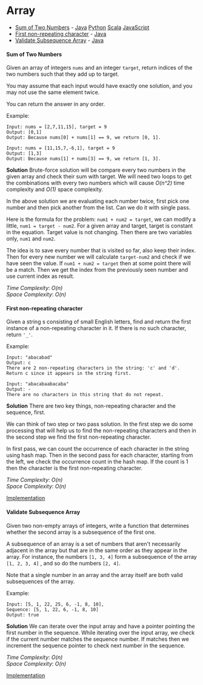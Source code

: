 # Array

- [Sum of Two Numbers](#sum-of-two-numbers) - [Java](./SumOfTwo.java) [Python](../../../python/TwoSumLE.py) [Scala](../../../scala/src/com/ds/scala/practice/TwoSumLE.scala) [JavaScript](../../../javascript/two_sum.js)
- [First non-repeating character](#first-non-repeating-character) - [Java](./FirstNonRepeatingCharacter.java)
- [Validate Subsequence Array](#validate-subsequence-array) - [Java](./ValidSubsequence.java)

#### Sum of Two Numbers
Given an array of integers `nums` and an integer `target`, return indices of the two numbers such that they add up to target.

You may assume that each input would have exactly one solution, and you may not use the same element twice.

You can return the answer in any order.

Example: 
```
Input: nums = [2,7,11,15], target = 9
Output: [0,1]
Output: Because nums[0] + nums[1] == 9, we return [0, 1].

Input: nums = [11,15,7,-6,1], target = 9
Output: [1,3]
Output: Because nums[1] + nums[3] == 9, we return [1, 3].
```

**Solution**
Brute-force solution will be compare every two numbers in the given array and check their 
sum with target. We will need two loops to get the combinations with every two numbers which
will cause *O(n^2)* time complexity and *O(1)* space complexity.

In the above solution we are evaluating each number twice, first pick one number and then pick 
another from the list. Can we do it with single pass.

Here is the formula for the problem: `num1 + num2 = target`, we can modify a little, `num1 = target - num2`.
For a given array  and target, target is constant in the equation. Target value is not changing. Then 
there are two variables only, `num1` and `num2`. 

The idea is to save every number that is visited so far, also keep their index. Then for every new number 
 we will calculate `target-num2` and check if we have seen the value. If  `num1 + num2 = target` then
 at some point there will be a match. Then we get the index from the previously seen number and 
 use current index as result.

*Time Complexity*: *O(n)*\
*Space Complexity*: *O(n)* 

#### First non-repeating character
Given a string s consisting of small English letters, find and return the first instance of a non-repeating character in it. 
If there is no such character, return `'_'`.

Example: 
```
Input: "abacabad"
Output: c
There are 2 non-repeating characters in the string: 'c' and 'd'. 
Return c since it appears in the string first.

Input: "abacabaabacaba"
Output: -
There are no characters in this string that do not repeat.
```

**Solution**
There are two key things, non-repeating character and the sequence, first.

We can think of two step or two pass solution. In the first step we do some processing that
will help us to find the non-repeating characters and then in the second step we find the first
non-repeating character.

In first pass, we can count the occurrence of each character in the string using hash map. Then 
in the second pass for each character, starting from the left, we check the occurrence count in the 
hash map. If the count is 1 then the character is the first non-repeating character.

*Time Complexity*: *O(n)*\
*Space Complexity*: *O(n)* 

[Implementation](./FirstNonRepeatingCharacter.java)


#### Validate Subsequence Array
Given two non-empty arrays of integers, write a function that determines whether the second array is a subsequence of the first one.

A subsequence of an array is a set of numbers that aren't necessarily adjacent 
in the array but that are in the same order as they appear in the array. For instance, the numbers `[1, 3, 4]` form a subsequence of 
the array `[1, 2, 3, 4]` , and so do the numbers `[2, 4]`. 

Note that a single number in an array and the array itself are both valid subsequences of the array.        

Example:
```
Input: [5, 1, 22, 25, 6, -1, 8, 10],
Sequence: [5, 1, 22, 6, -1, 8, 10]
Output: true
```

**Solution**
We can iterate over the input array and have a pointer pointing the first number in the sequence.
While iterating over the input array, we check if the current number matches the sequence number. 
If matches then we increment the sequence pointer to check next number in the sequence. 

*Time Complexity*: *O(n)*\
*Space Complexity*: *O(n)* 

[Implementation](./ValidSubsequence.java)